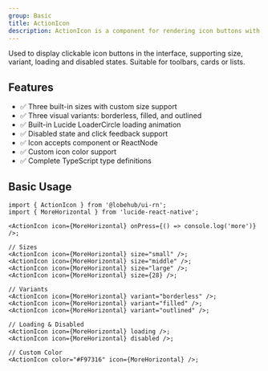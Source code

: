 ```yaml
---
group: Basic
title: ActionIcon
description: ActionIcon is a component for rendering icon buttons with background, supporting multiple style variants, sizes, and interaction states. It integrates with the Lucide icon library and provides tooltip capabilities.
---
```


Used to display clickable icon buttons in the interface, supporting size, variant, loading and disabled states. Suitable for toolbars, cards or lists.

## Features

- ✅ Three built-in sizes with custom size support
- ✅ Three visual variants: borderless, filled, and outlined
- ✅ Built-in Lucide LoaderCircle loading animation
- ✅ Disabled state and click feedback support
- ✅ Icon accepts component or ReactNode
- ✅ Custom icon color support
- ✅ Complete TypeScript type definitions

## Basic Usage

```tsx
import { ActionIcon } from '@lobehub/ui-rn';
import { MoreHorizontal } from 'lucide-react-native';

<ActionIcon icon={MoreHorizontal} onPress={() => console.log('more')} />;

// Sizes
<ActionIcon icon={MoreHorizontal} size="small" />;
<ActionIcon icon={MoreHorizontal} size="middle" />;
<ActionIcon icon={MoreHorizontal} size="large" />;
<ActionIcon icon={MoreHorizontal} size={28} />;

// Variants
<ActionIcon icon={MoreHorizontal} variant="borderless" />;
<ActionIcon icon={MoreHorizontal} variant="filled" />;
<ActionIcon icon={MoreHorizontal} variant="outlined" />;

// Loading & Disabled
<ActionIcon icon={MoreHorizontal} loading />;
<ActionIcon icon={MoreHorizontal} disabled />;

// Custom Color
<ActionIcon color="#F97316" icon={MoreHorizontal} />;
```
